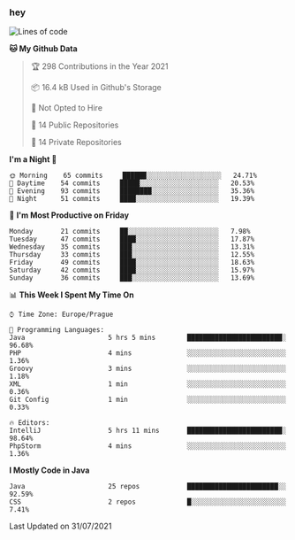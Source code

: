 ### hey

<!--START_SECTION:waka-->
![Lines of code](https://img.shields.io/badge/From%20Hello%20World%20I%27ve%20Written-118855%20lines%20of%20code-blue)

**🐱 My Github Data** 

> 🏆 298 Contributions in the Year 2021
 > 
> 📦 16.4 kB Used in Github's Storage 
 > 
> 🚫 Not Opted to Hire
 > 
> 📜 14 Public Repositories 
 > 
> 🔑 14 Private Repositories  
 > 
**I'm a Night 🦉** 

```text
🌞 Morning    65 commits     ██████░░░░░░░░░░░░░░░░░░░   24.71% 
🌆 Daytime    54 commits     █████░░░░░░░░░░░░░░░░░░░░   20.53% 
🌃 Evening    93 commits     ████████░░░░░░░░░░░░░░░░░   35.36% 
🌙 Night      51 commits     ████░░░░░░░░░░░░░░░░░░░░░   19.39%

```
📅 **I'm Most Productive on Friday** 

```text
Monday       21 commits     ██░░░░░░░░░░░░░░░░░░░░░░░   7.98% 
Tuesday      47 commits     ████░░░░░░░░░░░░░░░░░░░░░   17.87% 
Wednesday    35 commits     ███░░░░░░░░░░░░░░░░░░░░░░   13.31% 
Thursday     33 commits     ███░░░░░░░░░░░░░░░░░░░░░░   12.55% 
Friday       49 commits     ████░░░░░░░░░░░░░░░░░░░░░   18.63% 
Saturday     42 commits     ████░░░░░░░░░░░░░░░░░░░░░   15.97% 
Sunday       36 commits     ███░░░░░░░░░░░░░░░░░░░░░░   13.69%

```


📊 **This Week I Spent My Time On** 

```text
⌚︎ Time Zone: Europe/Prague

💬 Programming Languages: 
Java                     5 hrs 5 mins        ████████████████████████░   96.68% 
PHP                      4 mins              ░░░░░░░░░░░░░░░░░░░░░░░░░   1.36% 
Groovy                   3 mins              ░░░░░░░░░░░░░░░░░░░░░░░░░   1.18% 
XML                      1 min               ░░░░░░░░░░░░░░░░░░░░░░░░░   0.36% 
Git Config               1 min               ░░░░░░░░░░░░░░░░░░░░░░░░░   0.33%

🔥 Editors: 
IntelliJ                 5 hrs 11 mins       ████████████████████████░   98.64% 
PhpStorm                 4 mins              ░░░░░░░░░░░░░░░░░░░░░░░░░   1.36%

```

**I Mostly Code in Java** 

```text
Java                     25 repos            ███████████████████████░░   92.59% 
CSS                      2 repos             █░░░░░░░░░░░░░░░░░░░░░░░░   7.41%

```



 Last Updated on 31/07/2021
<!--END_SECTION:waka-->
